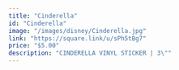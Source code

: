 ```yaml
---
title: "Cinderella"
id: "Cinderella"
image: "/images/disney/Cinderella.jpg"
link: "https://square.link/u/sPh5tBg7"
price: "$5.00"
description: "CINDERELLA VINYL STICKER | 3\""
---
```

